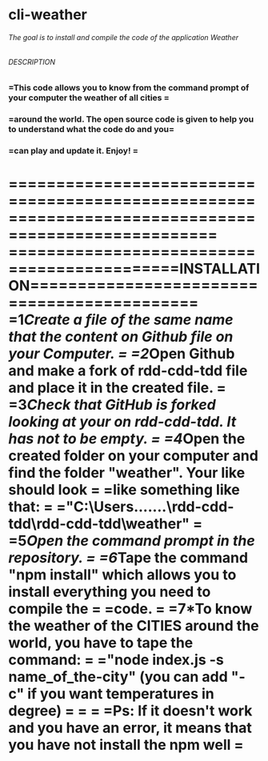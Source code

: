 # cli-weather
  ###### The goal is to install and compile the code of the application Weather
  ###### DESCRIPTION
  ### =This code allows you to know from the command prompt of your computer the weather of all cities   =
  ### =around the world. The open source code is given to help you to understand what the code do and you=
  ### =can play and update it. Enjoy!                                                                    =
====================================================================================================
============================================INSTALLATION============================================
=1*Create a file of the same name that the content on Github file on your Computer.                =
=2*Open Github and make a fork of rdd-cdd-tdd file and place it in the created file.               =
=3*Check that GitHub is forked looking at your on rdd-cdd-tdd. It has not to be empty.             =
=4*Open the created folder on your computer and find the folder "weather". Your like should look   =
=like something like that:                                                                         =
="C:\Users\.......\rdd-cdd-tdd\rdd-cdd-tdd\weather"                                                =
=5*Open the command prompt in the repository.                                                      =
=6*Tape the command "npm install" which allows you to install everything you need to compile the   =
=code.                                                                                             =
=7*To know the weather of the CITIES around the world, you have to tape the command:               =
="node index.js -s name_of_the-city" (you can add "-c" if you want temperatures in degree)         =
=                                                                                                  =
=Ps: If it doesn't work and you have an error, it means that you have not install the npm well     =
====================================================================================================
